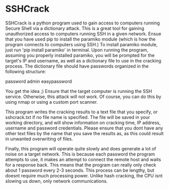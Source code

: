 # SSHCrack
SSHCrack is a python program used to gain access to computers running Secure Shell via a dictionary attack. This is a great tool for gaining unauthorized access to computers running SSH in a given network. Ensue that you have used pip to install the paramiko module (which is how the program connects to computers using SSH.)
To install paramiko module, just run 'pip install paramiko' in terminal.
Upon running the program, assuming you properly installed paramiko, you will be prompted for the target's IP and username, as well as a dictionary file to use in the cracking process. The dictionary file should have passwords organized in the following structure:

password
admin
easypassword

You get the idea ;)
Ensure that the target computer is running the SSH service. Otherwise, this attack will not work. Of course, you can do this by using nmap or using a custom port scanner.

This program writes the cracking results to a text file that you specify, or sshcrack.txt if no file name is specified. The file will be saved in your working directory, and will show information on cracking time, IP address, username and password credentials. Please ensure that you dont have any other text files by the name that you save the results as, as this could result in unwanted overwriting of files.

Finally, this program will operate quite slowly and does generate a lot of noise on a target network. This is because each password the program attempts to use, it makes an attempt to connect the remote host and waits for a response back. This means that the program can really only check about 1 password every 2-3 seconds. This process can be lengthy, but doesnt require much processing power. Unlike hash cracking, the CPU isnt slowing us down, only network communications. 
